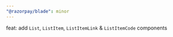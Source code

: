 ```yaml
---
"@razorpay/blade": minor
---
```


feat: add `List`, `ListItem`, `ListItemLink` & `ListItemCode` components
